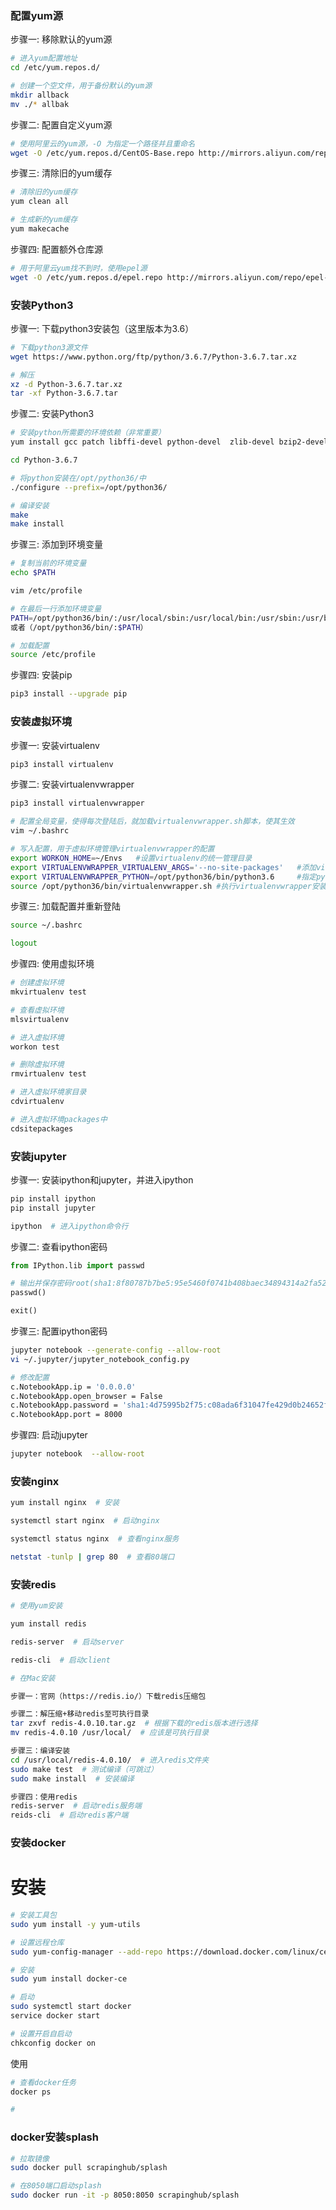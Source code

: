 ### 配置yum源
步骤一: 移除默认的yum源
```bash
# 进入yum配置地址
cd /etc/yum.repos.d/

# 创建一个空文件，用于备份默认的yum源
mkdir allback
mv ./* allbak
```
步骤二: 配置自定义yum源
```bash
# 使用阿里云的yum源，-O 为指定一个路径并且重命名
wget -O /etc/yum.repos.d/CentOS-Base.repo http://mirrors.aliyun.com/repo/Centos-7.repo
```
步骤三: 清除旧的yum缓存
```bash
# 清除旧的yum缓存
yum clean all

# 生成新的yum缓存
yum makecache
```
步骤四: 配置额外仓库源
```bash
# 用于阿里云yum找不到时，使用epel源
wget -O /etc/yum.repos.d/epel.repo http://mirrors.aliyun.com/repo/epel-7.repo
```

### 安装Python3
步骤一: 下载python3安装包（这里版本为3.6）
```bash
# 下载python3源文件
wget https://www.python.org/ftp/python/3.6.7/Python-3.6.7.tar.xz

# 解压
xz -d Python-3.6.7.tar.xz
tar -xf Python-3.6.7.tar
```
步骤二: 安装Python3
```bash
# 安装python所需要的环境依赖（非常重要）
yum install gcc patch libffi-devel python-devel  zlib-devel bzip2-devel openssl-devel ncurses-devel sqlite-devel readline-devel tk-devel gdbm-devel db4-devel libpcap-devel xz-devel -y

cd Python-3.6.7

# 将python安装在/opt/python36/中
./configure --prefix=/opt/python36/

# 编译安装
make
make install
```
步骤三: 添加到环境变量
```bash
# 复制当前的环境变量
echo $PATH

vim /etc/profile

# 在最后一行添加环境变量
PATH=/opt/python36/bin/:/usr/local/sbin:/usr/local/bin:/usr/sbin:/usr/bin:/root/bin
或者（/opt/python36/bin/:$PATH）

# 加载配置
source /etc/profile
```
步骤四: 安装pip
```bash
pip3 install --upgrade pip
```

### 安装虚拟环境
步骤一: 安装virtualenv
```bash
pip3 install virtualenv  
```
步骤二: 安装virtualenvwrapper
```bash
pip3 install virtualenvwrapper

# 配置全局变量，使得每次登陆后，就加载virtualenvwrapper.sh脚本，使其生效
vim ~/.bashrc

# 写入配置，用于虚拟环境管理virtualenvwrapper的配置
export WORKON_HOME=~/Envs   #设置virtualenv的统一管理目录
export VIRTUALENVWRAPPER_VIRTUALENV_ARGS='--no-site-packages'   #添加virtualenvwrapper的参数，生成干净隔绝的环境
export VIRTUALENVWRAPPER_PYTHON=/opt/python36/bin/python3.6     #指定python解释器
source /opt/python36/bin/virtualenvwrapper.sh #执行virtualenvwrapper安装脚本
```
步骤三: 加载配置并重新登陆
```bash
source ~/.bashrc

logout
```
步骤四: 使用虚拟环境
```bash
# 创建虚拟环境
mkvirtualenv test

# 查看虚拟环境
mlsvirtualenv

# 进入虚拟环境
workon test

# 删除虚拟环境
rmvirtualenv test

# 进入虚拟环境家目录
cdvirtualenv

# 进入虚拟环境packages中
cdsitepackages
```


### 安装jupyter
步骤一: 安装ipython和jupyter，并进入ipython
```bash
pip install ipython
pip install jupyter

ipython  # 进入ipython命令行
```
步骤二: 查看ipython密码
```python
from IPython.lib import passwd

# 输出并保存密码root(sha1:8f80787b7be5:95e5460f0741b408baec34894314a2fa52f0ea6e)
passwd()

exit()
```
步骤三: 配置ipython密码
```bash
jupyter notebook --generate-config --allow-root
vi ~/.jupyter/jupyter_notebook_config.py

# 修改配置
c.NotebookApp.ip = '0.0.0.0'
c.NotebookApp.open_browser = False
c.NotebookApp.password = 'sha1:4d75995b2f75:c08ada6f31047fe429d0b24652f8fbc81ec32a7c'
c.NotebookApp.port = 8000
```
步骤四: 启动jupyter
```bash
jupyter notebook  --allow-root
```

### 安装nginx
```bash
yum install nginx  # 安装

systemctl start nginx  # 启动nginx

systemctl status nginx  # 查看nginx服务

netstat -tunlp | grep 80  # 查看80端口
```

### 安装redis
```bash
# 使用yum安装

yum install redis

redis-server  # 启动server

redis-cli  # 启动client
```
```bash
# 在Mac安装

步骤一：官网（https://redis.io/）下载redis压缩包

步骤二：解压缩+移动redis至可执行目录
tar zxvf redis-4.0.10.tar.gz  # 根据下载的redis版本进行选择
mv redis-4.0.10 /usr/local/  # 应该是可执行目录

步骤三：编译安装
cd /usr/local/redis-4.0.10/  # 进入redis文件夹
sudo make test  # 测试编译（可跳过）
sudo make install  # 安装编译

步骤四：使用redis
redis-server  # 启动redis服务端
reids-cli  # 启动redis客户端


```
### 安装docker
# 安装
```bash
# 安装工具包
sudo yum install -y yum-utils

# 设置远程仓库
sudo yum-config-manager --add-repo https://download.docker.com/linux/centos/docker-ce.repo

# 安装
sudo yum install docker-ce

# 启动
sudo systemctl start docker
service docker start

# 设置开启自启动
chkconfig docker on
```
使用
```bash
# 查看docker任务
docker ps

# 
```

### docker安装splash
```bash
# 拉取镜像
sudo docker pull scrapinghub/splash

# 在8050端口启动splash
sudo docker run -it -p 8050:8050 scrapinghub/splash
```
